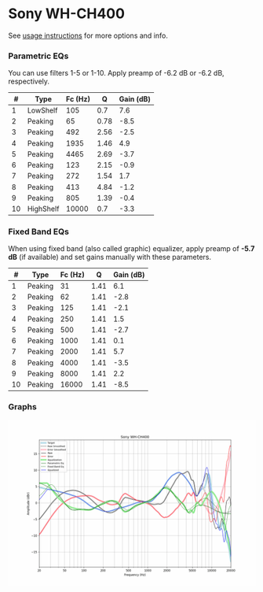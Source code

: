 # Sony WH-CH400
See [usage instructions](https://github.com/jaakkopasanen/AutoEq#usage) for more options and info.

### Parametric EQs
You can use filters 1-5 or 1-10. Apply preamp of -6.2 dB or -6.2 dB, respectively.

|   # | Type      |   Fc (Hz) |    Q |   Gain (dB) |
|-----|-----------|-----------|------|-------------|
|   1 | LowShelf  |       105 | 0.7  |         7.6 |
|   2 | Peaking   |        65 | 0.78 |        -8.5 |
|   3 | Peaking   |       492 | 2.56 |        -2.5 |
|   4 | Peaking   |      1935 | 1.46 |         4.9 |
|   5 | Peaking   |      4465 | 2.69 |        -3.7 |
|   6 | Peaking   |       123 | 2.15 |        -0.9 |
|   7 | Peaking   |       272 | 1.54 |         1.7 |
|   8 | Peaking   |       413 | 4.84 |        -1.2 |
|   9 | Peaking   |       805 | 1.39 |        -0.4 |
|  10 | HighShelf |     10000 | 0.7  |        -3.3 |

### Fixed Band EQs
When using fixed band (also called graphic) equalizer, apply preamp of **-5.7 dB** (if available) and set gains manually with these parameters.

|   # | Type    |   Fc (Hz) |    Q |   Gain (dB) |
|-----|---------|-----------|------|-------------|
|   1 | Peaking |        31 | 1.41 |         6.1 |
|   2 | Peaking |        62 | 1.41 |        -2.8 |
|   3 | Peaking |       125 | 1.41 |        -2.1 |
|   4 | Peaking |       250 | 1.41 |         1.5 |
|   5 | Peaking |       500 | 1.41 |        -2.7 |
|   6 | Peaking |      1000 | 1.41 |         0.1 |
|   7 | Peaking |      2000 | 1.41 |         5.7 |
|   8 | Peaking |      4000 | 1.41 |        -3.5 |
|   9 | Peaking |      8000 | 1.41 |         2.2 |
|  10 | Peaking |     16000 | 1.41 |        -8.5 |

### Graphs
![](./Sony%20WH-CH400.png)
